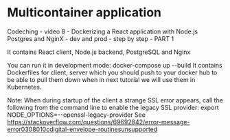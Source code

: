 # Multicontainer application

Codeching - video 8 - Dockerizing a React application with Node.js Postgres and NginX - dev and prod - step by step - PART 1

It contains React client, Node.js backend, PostgreSQL and Nginx

You can run it in development mode: docker-compose up --build
It contains Dockerfiles for client, server which you should push to your docker hub to be able
to pull them down when in next tutorial we will use them in Kubernetes.

Note: When during startup of the client a strange SSL error appears, call the following from the command line to enable the legacy SSL provider:
export NODE_OPTIONS=--openssl-legacy-provider
See https://stackoverflow.com/questions/69692842/error-message-error0308010cdigital-envelope-routinesunsupported
